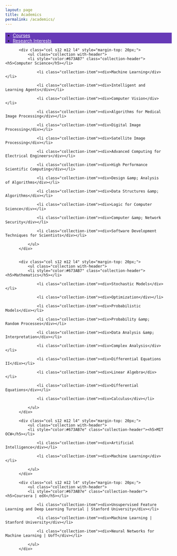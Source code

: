 ```yaml
---
layout: page
title: Academics
permalink: /academics/
---
```

<div class="container" style="margin-top: 20px; width:100%;">

<ul class="tabs" style="background-color: #673AB7; width: 100%; overflow:hidden;">
        <li class="tab col s3" style="width: 50%;"><a class="active" style="color:#FFF" href="#courses">Courses</a></li>
        <li class="tab col s3" style="width: 50%;"><a style="color:#FFF" href="#research" class="">Research Interests</a></li>
<div class="indicator" style="right: 355px; left: 0px;"></div><div class="indicator" style="right: 355px; left: 0px;"></div></ul>

<div id="courses" style="display: block;">
<div class="row">
          
          <div class="col s12 m12 l4" style="margin-top: 20px;">
              <ul class="collection with-header">
              <li style="color:#673AB7" class="collection-header"><h5>Computer Science</h5></li>
                  
                  <li class="collection-item"><div>Machine Learning</div></li>
                  
                  <li class="collection-item"><div>Intelligent and Learning Agents</div></li>
                  
                  <li class="collection-item"><div>Computer Vision</div></li>
                  
                  <li class="collection-item"><div>Algorithms for Medical Image Processing</div></li>
                  
                  <li class="collection-item"><div>Digital Image Processing</div></li>
                  
                  <li class="collection-item"><div>Satellite Image Processing</div></li>
                  
                  <li class="collection-item"><div>Advanced Computing for Electrical Engineers</div></li>
                  
                  <li class="collection-item"><div>High Performance Scientific Computing</div></li>
                  
                  <li class="collection-item"><div>Design &amp; Analysis of Algorithms</div></li>
                  
                  <li class="collection-item"><div>Data Structures &amp; Algorithms</div></li>
                  
                  <li class="collection-item"><div>Logic for Computer Science</div></li>
                  
                  <li class="collection-item"><div>Computer &amp; Network Security</div></li>
                  
                  <li class="collection-item"><div>Software Development Techniques for Scientists</div></li>
                  
              </ul>
          </div>
          
          
          <div class="col s12 m12 l4" style="margin-top: 20px;">
              <ul class="collection with-header">
              <li style="color:#673AB7" class="collection-header"><h5>Mathematics</h5></li>
                  
                  <li class="collection-item"><div>Stochastic Models</div></li>
                  
                  <li class="collection-item"><div>Optimization</div></li>
                  
                  <li class="collection-item"><div>Probabilistic Models</div></li>
                  
                  <li class="collection-item"><div>Probability &amp; Random Processes</div></li>
                  
                  <li class="collection-item"><div>Data Analysis &amp; Interpretation</div></li>
                  
                  <li class="collection-item"><div>Complex Analysis</div></li>
                  
                  <li class="collection-item"><div>Differential Equations II</div></li>
                  
                  <li class="collection-item"><div>Linear Algebra</div></li>
                  
                  <li class="collection-item"><div>Differential Equations</div></li>
                  
                  <li class="collection-item"><div>Calculus</div></li>
                  
              </ul>
          </div>
          
          <div class="col s12 m12 l4" style="margin-top: 20px;">
              <ul class="collection with-header">
              <li style="color:#673AB7e" class="collection-header"><h5>MIT OCW</h5></li>
                  
                  <li class="collection-item"><div>Artificial Intelligence</div></li>
                  
                  <li class="collection-item"><div>Machine Learning</div></li>
                  
              </ul>
          </div>
          
          <div class="col s12 m12 l4" style="margin-top: 20px;">
              <ul class="collection with-header">
              <li style="color:#673AB7e" class="collection-header"><h5>Coursera | edX</h5></li>
                  
                  <li class="collection-item"><div>Unsupervised Feature Learning and Deep Learning Turorial | Stanford University</div></li>
                  
                  <li class="collection-item"><div>Machine Learning | Stanford University</div></li>
                  
                  <li class="collection-item"><div>Neural Networks for Machine Learning | UofT</div></li>
                  
              </ul>
          </div>
          
  </div>
</div>

<div id="research" style="display: none;">
<div class="row">
              <ul class="collection">
              
                <li class="collection-item"><div>Computer Vision</div></li>
              
                <li class="collection-item"><div>Deep Learning</div></li>
              
                <li class="collection-item"><div>Semi-supervised Learning</div></li>
              
              </ul>
  </div>
</div>
</div>
